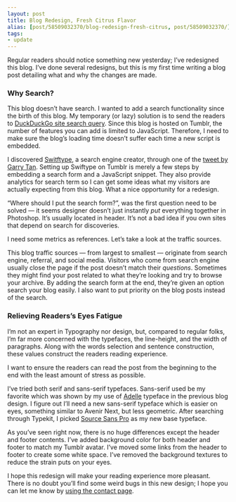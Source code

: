 ```yaml
---
layout: post
title: Blog Redesign, Fresh Citrus Flavor
alias: [post/58509032370/blog-redesign-fresh-citrus, post/58509032370/]
tags:
- update
---
```

Regular readers should notice something new yesterday; I’ve redesigned this blog. I’ve done several redesigns, but this is my first time writing a blog post detailing what and why the changes are made.

### Why Search?
This blog doesn’t have search. I wanted to add a search functionality since the birth of this blog. My temporary (or lazy) solution is to send the readers to [DuckDuckGo site search query][1]. Since this blog is hosted on Tumblr, the number of features you can add is limited to JavaScript. Therefore, I need to make sure the blog’s loading time doesn’t suffer each time a new script is embedded.

[1]: https://duckduckgo.com/?q=search+here+site%3Asayzlim.net/

I discovered [Switftype][2], a search engine creator, through one of the [tweet by Garry Tan][1]. Setting up Swiftype on Tumblr is merely a few steps by embedding a search form and a JavaScript snippet. They also provide analytics for search term so I can get some ideas what my visitors are actually expecting from this blog. What a nice opportunity for a redesign.

[1]: https://twitter.com/garrytan/status/368078134018453504

“Where should I put the search form?”, was the first question need to be solved — it seems designer doesn’t just instantly *put* everything together in Photoshop. It’s usually located in header. It’s not a bad idea if you own sites that depend on search for discoveries.

I need some metrics as references. Let’s take a look at the traffic sources.

This blog traffic sources — from largest to smallest — originate from search engine, referral, and social media. Visitors who come from search engine usually close the page if the post doesn’t match their *questions*. Sometimes they might find your post related to what they’re looking and try to browse your archive. By adding the search form at the end, they’re given an option search your blog easily. I also want to put priority on the blog posts instead of the search.

### Relieving Readers’s Eyes Fatigue

I’m not an expert in Typography nor design, but, compared to regular folks, I’m far more concerned with the typefaces, the line-height, and the width of paragraphs. Along with the words selection and sentence construction, these values construct the readers reading experience.

I want to ensure the readers can read the post from the beginning to the end with the least amount of stress as possible.

I’ve tried both serif and sans-serif typefaces. Sans-serif used be my favorite which was shown by my use of [Adelle][3] typeface in the previous blog design. I figure out I’ll need a new sans-serif typeface which is easier on eyes, something similar to Avenir Next, but less geometric. After searching through Typekit, I picked [Source Sans Pro][4] as my new base typeface.

As you’ve seen right now, there is no huge differences except the header and footer contents. I’ve added background color for both header and footer to match my Tumblr avatar. I’ve moved some links from the header to footer to create some white space. I’ve removed the background textures to reduce the strain puts on your eyes.

I hope this redesign will make your reading experience more pleasant. There is no doubt you’ll find some weird bugs in this new design; I hope you can let me know by [using the contact page][5].

[2]: https://swiftype.com/ "Swiftype: Modern full-text search for websites and applications"
[3]: https://typekit.com/fonts/adelle-web "Adelle | Typekit"
[4]: https://typekit.com/fonts/source-sans-pro "Source Sans Pro | Typekit"
[5]: http://sayzlim.net/contact "sayzlim.net: Contact"